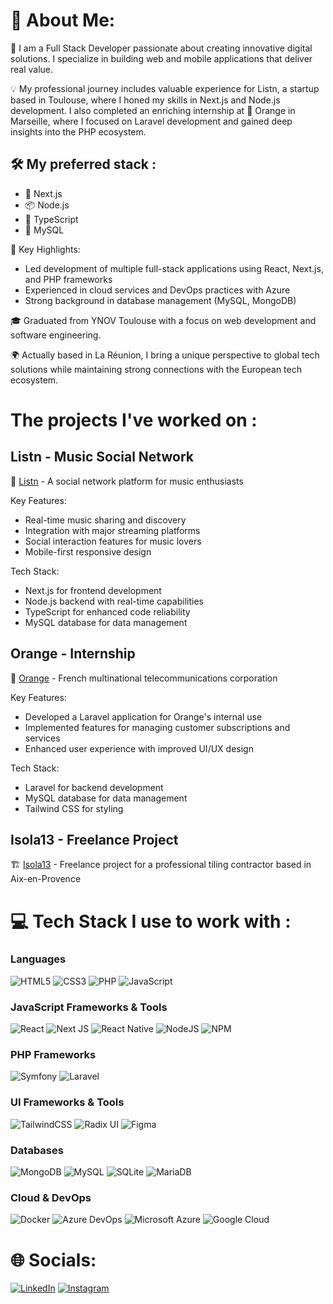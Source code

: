 # 💫 About Me:
🚀 I am a Full Stack Developer passionate about creating innovative digital solutions. I specialize in building web and mobile applications that deliver real value.

💡 My professional journey includes valuable experience for Listn, a startup based in Toulouse, where I honed my skills in Next.js and Node.js development.
I also completed an enriching internship at 🍊 Orange in Marseille, where I focused on Laravel development and gained deep insights into the PHP ecosystem.

## 🛠️ My preferred stack :
- 🔄 Next.js 
- 📦 Node.js
- 📝 TypeScript
- 🐘 MySQL

🌟 Key Highlights:
- Led development of multiple full-stack applications using React, Next.js, and PHP frameworks
- Experienced in cloud services and DevOps practices with Azure
- Strong background in database management (MySQL, MongoDB)

🎓 Graduated from YNOV Toulouse with a focus on web development and software engineering.

🌍 Actually based in La Réunion, I bring a unique perspective to global tech solutions while maintaining strong connections with the European tech ecosystem.

# The projects I've worked on :
## Listn - Music Social Network
🎵 [Listn](https://listn.live/) - A social network platform for music enthusiasts

Key Features:
- Real-time music sharing and discovery
- Integration with major streaming platforms
- Social interaction features for music lovers
- Mobile-first responsive design

Tech Stack:
- Next.js for frontend development
- Node.js backend with real-time capabilities
- TypeScript for enhanced code reliability
- MySQL database for data management

## Orange - Internship
🍊 [Orange](https://www.orange.com/) - French multinational telecommunications corporation

Key Features:
- Developed a Laravel application for Orange's internal use
- Implemented features for managing customer subscriptions and services
- Enhanced user experience with improved UI/UX design

Tech Stack:
- Laravel for backend development
- MySQL database for data management
- Tailwind CSS for styling

## Isola13 - Freelance Project
🏗️ [Isola13](https://isola13.fr/) - Freelance project for a professional tiling contractor based in Aix-en-Provence


# 💻 Tech Stack I use to work with :
### Languages
![HTML5](https://img.shields.io/badge/html5-%23E34F26.svg?style=for-the-badge&logo=html5&logoColor=white)
![CSS3](https://img.shields.io/badge/css3-%231572B6.svg?style=for-the-badge&logo=css3&logoColor=white)
![PHP](https://img.shields.io/badge/php-%23777BB4.svg?style=for-the-badge&logo=php&logoColor=white)
![JavaScript](https://img.shields.io/badge/javascript-%23323330.svg?style=for-the-badge&logo=javascript&logoColor=%23F7DF1E)

### JavaScript Frameworks & Tools
![React](https://img.shields.io/badge/react-%2320232a.svg?style=for-the-badge&logo=react&logoColor=%2361DAFB)
![Next JS](https://img.shields.io/badge/Next-black?style=for-the-badge&logo=next.js&logoColor=white)
![React Native](https://img.shields.io/badge/react_native-%2320232a.svg?style=for-the-badge&logo=react&logoColor=%2361DAFB)
![NodeJS](https://img.shields.io/badge/node.js-6DA55F?style=for-the-badge&logo=node.js&logoColor=white)
![NPM](https://img.shields.io/badge/NPM-%23CB3837.svg?style=for-the-badge&logo=npm&logoColor=white)

### PHP Frameworks
![Symfony](https://img.shields.io/badge/symfony-%23000000.svg?style=for-the-badge&logo=symfony&logoColor=white)
![Laravel](https://img.shields.io/badge/laravel-%23FF2D20.svg?style=for-the-badge&logo=laravel&logoColor=white)

### UI Frameworks & Tools
![TailwindCSS](https://img.shields.io/badge/tailwindcss-%2338B2AC.svg?style=for-the-badge&logo=tailwind-css&logoColor=white)
![Radix UI](https://img.shields.io/badge/radix_ui-161618.svg?style=for-the-badge&logo=radix-ui&logoColor=white)
![Figma](https://img.shields.io/badge/figma-%23F24E1E.svg?style=for-the-badge&logo=figma&logoColor=white)

### Databases
![MongoDB](https://img.shields.io/badge/MongoDB-%234ea94b.svg?style=for-the-badge&logo=mongodb&logoColor=white)
![MySQL](https://img.shields.io/badge/mysql-%2300000f.svg?style=for-the-badge&logo=mysql&logoColor=white)
![SQLite](https://img.shields.io/badge/sqlite-%2307405e.svg?style=for-the-badge&logo=sqlite&logoColor=white)
![MariaDB](https://img.shields.io/badge/MariaDB-003545?style=for-the-badge&logo=mariadb&logoColor=white)

### Cloud & DevOps
![Docker](https://img.shields.io/badge/docker-%230db7ed.svg?style=for-the-badge&logo=docker&logoColor=white)
![Azure DevOps](https://img.shields.io/badge/Azure_DevOps-0078D7?style=for-the-badge&logo=azure-devops&logoColor=white)
![Microsoft Azure](https://img.shields.io/badge/Microsoft_Azure-0089D6?style=for-the-badge&logo=microsoft-azure&logoColor=white)
![Google Cloud](https://img.shields.io/badge/Google_Cloud-4285F4?style=for-the-badge&logo=google-cloud&logoColor=white)


# 🌐 Socials:
[![LinkedIn](https://img.shields.io/badge/LinkedIn-%230077B5.svg?logo=linkedin&logoColor=white)](https://www.linkedin.com/in/torea-patissier/) [![Instagram](https://img.shields.io/badge/Instagram-%23E4405F.svg?logo=Instagram&logoColor=white)](https://www.instagram.com/toreapat/)